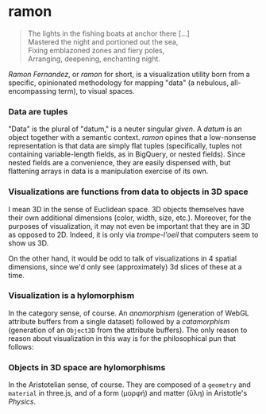 # ramon

> The lights in the fishing boats at anchor there [...]  
> Mastered the night and portioned out the sea,     
> Fixing emblazoned zones and fiery poles,  
> Arranging, deepening, enchanting night.

*Ramon Fernandez*, or *ramon* for short, is a visualization utility born from a specific, opinionated methodology for mapping "data" (a nebulous, all-encompassing term), to visual spaces.

### Data are tuples

"Data" is the plural of "datum," is a neuter singular *given*. A *datum* is an object together with a semantic context. *ramon* opines that a low-nonsense representation is that data are simply flat tuples (specifically, tuples not containing variable-length fields, as in BigQuery, or nested fields). Since nested fields are a convenience, they are easily dispensed with, but flattening arrays in data is a manipulation exercise of its own.

### Visualizations are functions from data to objects in 3D space

I mean 3D in the sense of Euclidean space. 3D objects themselves have their own additional dimensions (color, width, size, etc.). Moreover, for the purposes of visualization, it may not even be important that they are in 3D as opposed to 2D. Indeed, it is only via *trompe-l'oeil* that computers seem to show us 3D.

On the other hand, it would be odd to talk of visualizations in 4 spatial dimensions, since we'd only see (approximately) 3d slices of these at a time.

### Visualization is a hylomorphism
In the category sense, of course. An *anamorphism* (generation of WebGL attribute buffers from a single dataset) followed by a *catamorphism* (generation of an `Object3D` from the attribute buffers). The only reason to reason about visualization in this way is for the philosophical pun that follows:

### Objects in 3D space are hylomorphisms
In the Aristotelian sense, of course. They are composed of a `geometry` and `material` in three.js, and of a form (μορφή) and matter (ὕλη) in Aristotle's *Physics*.
